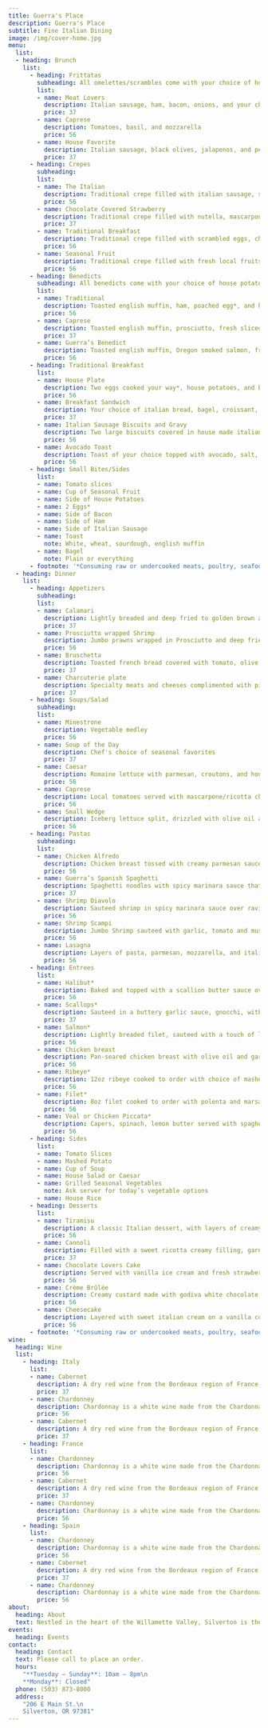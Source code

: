 ```yaml
---
title: Guerra's Place
description: Guerra's Place
subtitle: Fine Italian Dining
image: /img/cover-home.jpg
menu:
  list:
  - heading: Brunch
    list:
      - heading: Frittatas
        subheading: All omelettes/scrambles come with your choice of house potatoes or fresh fruit
        list:
        - name: Meat Lovers
          description: Italian sausage, ham, bacon, onions, and your choice of cheese
          price: 37
        - name: Caprese
          description: Tomatoes, basil, and mozzarella
          price: 56
        - name: House Favorite
          description: Italian sausage, black olives, jalapenos, and pepperjack cheese with a side of salsa
          price: 37
      - heading: Crepes
        subheading:
        list:
        - name: The Italian
          description: Traditional crepe filled with italian sausage, spinach, and house made ricotta cheese
          price: 56
        - name: Chocolate Covered Strawberry
          description: Traditional crepe filled with nutella, mascarpone, and fresh sliced strawberries
          price: 37
        - name: Traditional Breakfast
          description: Traditional crepe filled with scrambled eggs, cheddar cheese, and your choice of italian sausage, bacon, or ham
          price: 56
        - name: Seasonal Fruit
          description: Traditional crepe filled with fresh local fruits and your choice of powdered sugar or whipped cream (Please ask your server for today’s fresh fruit option)
          price: 56
      - heading: Benedicts
        subheading: All benedicts come with your choice of house potatoes or fresh fruit
        list:
        - name: Traditional
          description: Toasted english muffin, ham, poached egg*, and hollandaise 
          price: 56
        - name: Caprese
          description: Toasted english muffin, prosciutto, fresh sliced tomato, basil, mozzarella, poached egg*, covered in a pesto hollandaise
          price: 37
        - name: Guerra’s Benedict
          description: Toasted english muffin, Oregon smoked salmon, fresh sliced avocado, pickled red onion, poached egg*, covered in hollandaise and sprinkled with red chili flakes
          price: 56
      - heading: Traditional Breakfast
        list:
        - name: House Plate
          description: Two eggs cooked your way*, house potatoes, and bacon with your choice of toast
          price: 56
        - name: Breakfast Sandwich
          description: Your choice of italian bread, bagel, croissant, or english muffin with eggs cooked your way*, choice of bacon, ham, or italian sausage, and cheese. Served with house potatoes
          price: 37
        - name: Italian Sausage Biscuits and Gravy
          description: Two large biscuits covered in house made italian sausage gravy with a side of house potatoes
          price: 56
        - name: Avocado Toast
          description: Toast of your choice topped with avocado, salt, pepper, and your option of toppings (bacon, tomatoes, salad greens)
          price: 56
      - heading: Small Bites/Sides
        list:
        - name: Tomato slices
        - name: Cup of Seasonal Fruit
        - name: Side of House Potatoes
        - name: 2 Eggs*
        - name: Side of Bacon
        - name: Side of Ham
        - name: Side of Italian Sausage
        - name: Toast
          note: White, wheat, sourdough, english muffin
        - name: Bagel
          note: Plain or everything
      - footnote: '*Consuming raw or undercooked meats, poultry, seafood, shellfish, or eggs may increase your risk of foodborne illness'
  - heading: Dinner
    list:
      - heading: Appetizers
        subheading:
        list:
        - name: Calamari
          description: Lightly breaded and deep fried to golden brown and spicy marinara
          price: 37
        - name: Prosciutto wrapped Shrimp
          description: Jumbo prawns wrapped in Prosciutto and deep fried, served with drawn butter
          price: 56
        - name: Bruschetta
          description: Toasted french bread covered with tomato, olive oil, balsamic reduction, basil, and garlic
          price: 37
        - name: Charcuterie plate
          description: Specialty meats and cheeses complimented with pickles, and olive tapenade
          price: 37
      - heading: Soups/Salad
        subheading:
        list:
        - name: Minestrone
          description: Vegetable medley
          price: 56
        - name: Soup of the Day
          description: Chef's choice of seasonal favorites
          price: 37
        - name: Caesar
          description: Romaine lettuce with parmesan, croutons, and house made dressing
          price: 56
        - name: Caprese
          description: Local tomatoes served with mascarpone/ricotta cheese drizzled with olive oil and balsamic vinegar
          price: 56
        - name: Small Wedge
          description: Iceberg lettuce split, drizzled with olive oil and balsamic reduction, and sprinkled with grated parmesan cheese
          price: 56
      - heading: Pastas
        subheading:
        list:
        - name: Chicken Alfredo
          description: Chicken breast tossed with creamy parmesan sauce over fettuccine noodles
          price: 56
        - name: Guerra’s Spanish Spaghetti
          description: Spaghetti noodles with spicy marinara sauce that is layered with cheese and baked
          price: 37
        - name: Shrimp Diavolo
          description: Sauteed shrimp in spicy marinara sauce over ravioli
          price: 56
        - name: Shrimp Scampi
          description: Jumbo Shrimp sauteed with garlic, tomato and mushrooms over angel hair pasta
          price: 56
        - name: Lasagna
          description: Layers of pasta, parmesan, mozzarella, and italian sausage in a tomato base
          price: 56
      - heading: Entrees
        list:
        - name: Halibut*
          description: Baked and topped with a scallion butter sauce over rice
          price: 56
        - name: Scallops*
          description: Sauteed in a buttery garlic sauce, gnocchi, with balsamic vinegar, arugula/parsley pesto
          price: 37
        - name: Salmon*
          description: Lightly breaded filet, sauteed with a touch of lemon browned butter and your choice of side
          price: 56
        - name: Chicken breast
          description: Pan-seared chicken breast with olive oil and garlic, served with choice of side
          price: 56
        - name: Ribeye*
          description: 12oz ribeye cooked to order with choice of mashed potato and side
          price: 56
        - name: Filet*
          description: 8oz filet cooked to order with polenta and marsala
          price: 56
        - name: Veal or Chicken Piccata*
          description: Capers, spinach, lemon butter served with spaghetti
          price: 56
      - heading: Sides
        list:
        - name: Tomato Slices
        - name: Mashed Potato
        - name: Cup of Soup
        - name: House Salad or Caesar
        - name: Grilled Seasonal Vegetables
          note: Ask server for today’s vegetable options
        - name: House Rice
      - heading: Desserts
        list:
        - name: Tiramisu
          description: A classic Italian dessert, with layers of creamy custard set atop espresso-soaked ladyfingers
          price: 56
        - name: Cannoli
          description: Filled with a sweet ricotta creamy filling, garnished with chocolate chips
          price: 37
        - name: Chocolate Lovers Cake
          description: Served with vanilla ice cream and fresh strawberry
          price: 56
        - name: Crème Brûlée
          description: Creamy custard made with godiva white chocolate and burnt sugar crust
          price: 56
        - name: Cheesecake
          description: Layered with sweet italian cream on a vanilla cookie crust, topped with mixed berries and chocolate syrup
          price: 56
      - footnote: '*Consuming raw or undercooked meats, poultry, seafood, shellfish, or eggs may increase your risk of foodborne illness'
wine:
  heading: Wine
  list:
    - heading: Italy
      list:
      - name: Cabernet
        description: A dry red wine from the Bordeaux region of France and in northern California. A dry red wine from the Bordeaux region of France and in northern California. A dry red wine from the Bordeaux region of France and in northern California.
        price: 37
      - name: Chardonney
        description: Chardonnay is a white wine made from the Chardonnay wine grape. Chardonnay is a white wine made from the Chardonnay wine grape. Chardonnay is a white wine made from the Chardonnay wine grape.
        price: 56
      - name: Cabernet
        description: A dry red wine from the Bordeaux region of France and in northern California. A dry red wine from the Bordeaux region of France and in northern California. A dry red wine from the Bordeaux region of France and in northern California.
        price: 37
    - heading: France
      list:
      - name: Chardonney
        description: Chardonnay is a white wine made from the Chardonnay wine grape. Chardonnay is a white wine made from the Chardonnay wine grape. Chardonnay is a white wine made from the Chardonnay wine grape.
        price: 56
      - name: Cabernet
        description: A dry red wine from the Bordeaux region of France and in northern California. A dry red wine from the Bordeaux region of France and in northern California. A dry red wine from the Bordeaux region of France and in northern California.
        price: 37
      - name: Chardonney
        description: Chardonnay is a white wine made from the Chardonnay wine grape. Chardonnay is a white wine made from the Chardonnay wine grape. Chardonnay is a white wine made from the Chardonnay wine grape.
        price: 56
    - heading: Spain
      list:
      - name: Chardonney
        description: Chardonnay is a white wine made from the Chardonnay wine grape. Chardonnay is a white wine made from the Chardonnay wine grape. Chardonnay is a white wine made from the Chardonnay wine grape.
        price: 56
      - name: Cabernet
        description: A dry red wine from the Bordeaux region of France and in northern California. A dry red wine from the Bordeaux region of France and in northern California. A dry red wine from the Bordeaux region of France and in northern California.
        price: 37
      - name: Chardonney
        description: Chardonnay is a white wine made from the Chardonnay wine grape. Chardonnay is a white wine made from the Chardonnay wine grape. Chardonnay is a white wine made from the Chardonnay wine grape.
        price: 56
about:
  heading: About
  text: Nestled in the heart of the Willamette Valley, Silverton is the home of our family-owned Italian restaurant. Sharing our namesake, Guerra's is an extension of our values and our commitment to fine dining. We hope you feel like a part of the family.
events:
  heading: Events
contact:
  heading: Contact
  text: Please call to place an order.
  hours:
    "**Tuesday – Sunday**: 10am – 8pm\n
    **Monday**: Closed"
  phone: (503) 873-8000
  address:
    "206 E Main St.\n
    Silverton, OR 97381"
---
```

